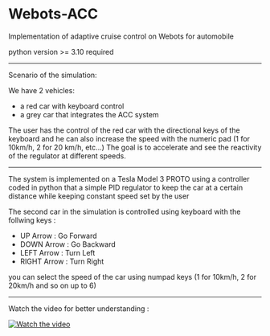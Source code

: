 # Webots-ACC
Implementation of adaptive cruise control on Webots for automobile 

python version >= 3.10 required

------------------------------------------------------------

Scenario of the simulation: 

We have 2 vehicles: 
- a red car with keyboard control 
- a grey car that integrates the ACC system 

The user has the control of the red car with the directional keys of the keyboard and he can also increase the speed with the numeric pad (1 for 10km/h, 2 for 20 km/h, etc...)
The goal is to accelerate and see the reactivity of the regulator at different speeds.  

------------------------------------------------------------
The system is implemented on a Tesla Model 3 PROTO using a controller coded in python that a simple PID regulator to keep the car at a certain distance while keeping constant speed set by the user 

The second car in the simulation is controlled using keyboard with the follwing keys :
- UP Arrow : Go Forward 
- DOWN Arrow : Go Backward 
- LEFT Arrow : Turn Left
- RIGHT Arrow : Turn Right
      
you can select the speed of the car using numpad keys (1 for 10km/h, 2 for 20km/h and so on up to 6)


----------------------------------------------------------------
Watch the video for better understanding : 

[![Watch the video](https://img.youtube.com/vi/ihZa0MVYdrQ/maxresdefault.jpg)](https://youtu.be/ihZa0MVYdrQ)
      
      
